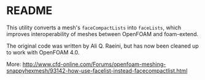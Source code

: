 # README

This utility converts a mesh's `faceCompactLists` into `faceLists`, which
improves interoperability of meshes between OpenFOAM and foam-extend.

The original code was written by Ali Q. Raeini, but has now been cleaned up to
work with OpenFOAM 4.0.

More:
http://www.cfd-online.com/Forums/openfoam-meshing-snappyhexmesh/93142-how-use-facelist-instead-facecompactlist.html
